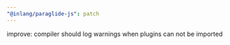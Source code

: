 ```yaml
---
"@inlang/paraglide-js": patch
---
```


improve: compiler should log warnings when plugins can not be imported
